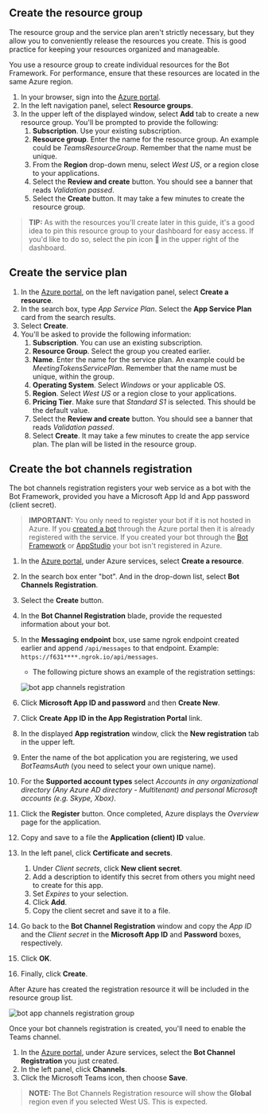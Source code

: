## Create the resource group

The resource group and the service plan aren't strictly necessary, but they allow you to conveniently release the resources you create. This is good practice for keeping your resources organized and manageable.

You use a resource group to create individual resources for the Bot Framework. For performance, ensure that these resources are located in the same Azure region.

1. In your browser, sign into the [Azure portal](https://portal.azure.com/).
1. In the left navigation panel, select **Resource groups**.
1. In the upper left of the displayed window, select **Add** tab to create a new resource group. You'll be prompted to provide the following:
    1. **Subscription**. Use your existing subscription.
    1. **Resource group**. Enter the name for the resource group. An example could be  *TeamsResourceGroup*. Remember that the name must be unique.
    1. From the **Region** drop-down menu, select *West US*, or a region close to your applications.
    1. Select the **Review and create** button. You should see a banner that reads *Validation passed*.
    1. Select the **Create** button. It may take a few minutes to create the resource group.

> **TIP:**
> As with the resources you'll create later in this guide, it's a good idea to pin this resource group to your dashboard for easy access. If you'd like to do so, select the pin icon &#128204; in the upper right of the dashboard.

## Create the service plan

1. In the [Azure portal](https://portal.azure.com/), on the left navigation panel, select **Create a resource**.
1. In the search box, type *App Service Plan*. Select the **App Service Plan** card from the search results.
1. Select **Create**.
1. You'll be asked to provide the following information:
    1. **Subscription**. You can use an existing subscription.
    1. **Resource Group**. Select the group you created earlier.
    1. **Name**. Enter the name for the service plan. An example could be  *MeetingTokensServicePlan*. Remember that the name must be unique, within the group.
    1. **Operating System**. Select *Windows* or your applicable OS.
    1. **Region**. Select *West US* or a region close to your applications.
    1. **Pricing Tier**. Make sure that *Standard S1* is selected. This should be the default value.
    1. Select the **Review and create** button. You should see a banner that reads *Validation passed*.
    1. Select **Create**. It may take a few minutes to create the app service plan. The plan will be listed in the resource group.

## Create the bot channels registration

The bot channels registration registers your web service as a bot with the Bot Framework, provided you have a Microsoft App Id and App password (client secret).

> **IMPORTANT:**
> You only need to register your bot if it is not hosted in Azure. If you [created a bot](https://docs.microsoft.com/en-us/azure/bot-service/abs-quickstart?view=azure-bot-service-4.0&viewFallbackFrom=azure-bot-service-3.0&preserve-view=true) through the Azure portal then it is already registered with the service. If you created your bot through the [Bot Framework](https://dev.botframework.com/bots/new) or [AppStudio](https://docs.microsoft.com/en-us/microsoftteams/platform/concepts/build-and-test/app-studio-overview) your bot isn't registered in Azure.

1. In the [Azure portal](https://portal.azure.com/), under Azure services, select **Create a resource**.
1. In the search box enter "bot". And in the drop-down list, select **Bot Channels Registration**.
1. Select the **Create** button.
1. In the **Bot Channel Registration** blade, provide the requested information about your bot.
1. In the **Messaging endpoint** box, use same ngrok endpoint created earlier and append `/api/messages` to that endpoint. Example: `https://f631****.ngrok.io/api/messages`. 
    - The following picture shows an example of the registration settings:

    ![bot app channels registration](Images/auth-bot-channels-registration.png)

1. Click **Microsoft App ID and password** and then **Create New**.
1. Click **Create App ID in the App Registration Portal** link.
1. In the displayed **App registration** window, click the **New registration** tab in the upper left.
1. Enter the name of the bot application you are registering, we used *BotTeamsAuth* (you need to select your own unique name).
1. For the **Supported account types** select *Accounts in any organizational directory (Any Azure AD directory - Multitenant) and personal Microsoft accounts (e.g. Skype, Xbox)*.
1. Click the **Register** button. Once completed, Azure displays the *Overview* page for the application.
1. Copy and save to a file the **Application (client) ID** value.
1. In the left panel, click **Certificate and secrets**.
    1. Under *Client secrets*, click **New client secret**.
    1. Add a description to identify this secret from others you might need to create for this app.
    1. Set *Expires* to your selection.
    1. Click **Add**.
    1. Copy the client secret and save it to a file.
1. Go back to the **Bot Channel Registration** window and copy the *App ID* and the *Client secret* in the **Microsoft App ID** and **Password** boxes, respectively.
1. Click **OK**.
1. Finally, click **Create**.

After Azure has created the registration resource it will be included in the resource group list.  

![bot app channels registration group](Images/auth-bot-channels-registration-group.png)

Once your bot channels registration is created, you'll need to enable the Teams channel.

1. In the [Azure portal](https://portal.azure.com/), under Azure services, select the **Bot Channel Registration** you just created.
1. In the left panel, click **Channels**.
1. Click the Microsoft Teams icon, then choose **Save**.


> **NOTE:**
> The Bot Channels Registration resource will show the **Global** region even if you selected West US. This is expected.
